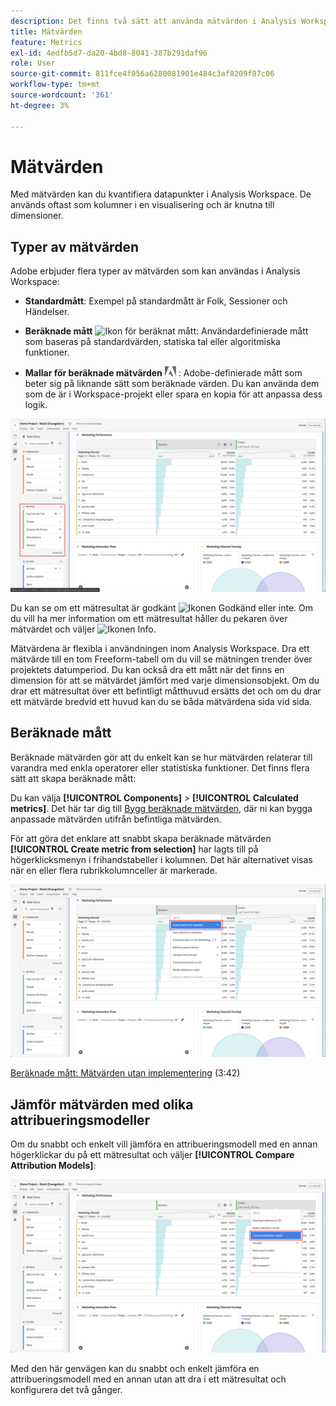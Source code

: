 ```yaml
---
description: Det finns två sätt att använda mätvärden i Analysis Workspace.
title: Mätvärden
feature: Metrics
exl-id: 4edfb5d7-da20-4bd8-8041-387b291daf96
role: User
source-git-commit: 811fce4f056a6280081901e484c3af8209f87c06
workflow-type: tm+mt
source-wordcount: '361'
ht-degree: 3%

---
```


# Mätvärden

Med mätvärden kan du kvantifiera datapunkter i Analysis Workspace. De används oftast som kolumner i en visualisering och är knutna till dimensioner.

## Typer av mätvärden

Adobe erbjuder flera typer av mätvärden som kan användas i Analysis Workspace:

* **Standardmått**: Exempel på standardmått är Folk, Sessioner och Händelser.

* **Beräknade mått** ![Ikon för beräknat mått](https://spectrum.adobe.com/static/icons/workflow_18/Smock_Calculator_18_N.svg): Användardefinierade mått som baseras på standardvärden, statiska tal eller algoritmiska funktioner.

* **Mallar för beräknade mätvärden**  <img src="./assets/adobe-logo.svg" width="18"> : Adobe-definierade mått som beter sig på liknande sätt som beräknade värden. Du kan använda dem som de är i Workspace-projekt eller spara en kopia för att anpassa dess logik.


![Panelen Arbetsyta markerar Metrisk i den vänstra rutan.](assets/cja-metrics.png)

Du kan se om ett mätresultat är godkänt ![Ikonen Godkänd](https://spectrum.adobe.com/static/icons/ui_18/CheckmarkSize100.svg)  eller inte. Om du vill ha mer information om ett mätresultat håller du pekaren över mätvärdet och väljer ![Ikonen Info](https://spectrum.adobe.com/static/icons/workflow_18/Smock_InfoOutline_18_N.svg).


Mätvärdena är flexibla i användningen inom Analysis Workspace. Dra ett mätvärde till en tom Freeform-tabell om du vill se mätningen trender över projektets datumperiod. Du kan också dra ett mått när det finns en dimension för att se mätvärdet jämfört med varje dimensionsobjekt. Om du drar ett mätresultat över ett befintligt måtthuvud ersätts det och om du drar ett mätvärde bredvid ett huvud kan du se båda mätvärdena sida vid sida.

## Beräknade mått

Beräknade mätvärden gör att du enkelt kan se hur mätvärden relaterar till varandra med enkla operatorer eller statistiska funktioner. Det finns flera sätt att skapa beräknade mått:

Du kan välja **[!UICONTROL Components]** > **[!UICONTROL Calculated metrics]**. Det här tar dig till [Bygg beräknade mätvärden](/help/components/calc-metrics/calc-metr-overview.md), där ni kan bygga anpassade mätvärden utifrån befintliga mätvärden.

För att göra det enklare att snabbt skapa beräknade mätvärden **[!UICONTROL Create metric from selection]** har lagts till på högerklicksmenyn i frihandstabeller i kolumnen. Det här alternativet visas när en eller flera rubrikkolumnceller är markerade.

![Markering av panelen Arbetsyta Skapa från markering](assets/create-metric-from-selection.png)

[Beräknade mått: Mätvärden utan implementering](https://experienceleague.adobe.com/docs/analytics-learn/tutorials/components/calculated-metrics/calculated-metrics-implementationless-metrics.html) (3:42)

## Jämför mätvärden med olika attribueringsmodeller

Om du snabbt och enkelt vill jämföra en attribueringsmodell med en annan högerklickar du på ett mätresultat och väljer **[!UICONTROL Compare Attribution Models]**:

![Markera på panelen Arbetsyta Jämför attribueringsmodeller](assets/compare-attribution.png)

Med den här genvägen kan du snabbt och enkelt jämföra en attribueringsmodell med en annan utan att dra i ett mätresultat och konfigurera det två gånger.
